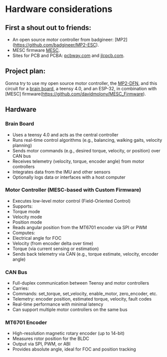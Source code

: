# Hardware considerations

## First a shout out to friends:
* An open source motor controller from badgineer: [MP2] (https://github.com/badgineer/MP2-ESC). 
* MESC firmware [MESC](https://github.com/davidmolony/MESC_Firmware). 
* Sites for PCB and PCBA: [pcbway.com](https://www.pcbway.com/) and [jlcpcb.com](https://jlcpcb.com/).

## Project plan:

Gonna try to use my open source motor controller, the [MP2-DFN](https://github.com/owhite/MP2-DFN), and this circuit for a [brain board](https://github.com/owhite/MESC_brain_board/blob/main/brainboardV1.0/MESC_brain_board.pdf), a teensy 4.0, and an ESP-32, in combination with [MESC] firmware(https://github.com/davidmolony/MESC_Firmware).

## Hardware
### Brain Board 
* Uses a teensy 4.0 and acts as the central controller
* Runs real-time control algorithms (e.g., balancing, walking gaits, velocity planning)
* Sends motor commands (e.g., desired torque, velocity, or position) over CAN bus
* Receives telemetry (velocity, torque, encoder angle) from motor controllers
* Integrates data from the IMU and other sensors
* Optionally logs data or interfaces with a host computer

### Motor Controller (MESC-based with Custom Firmware)
* Executes low-level motor control (Field-Oriented Control)
* Supports:
 * Torque mode
 * Velocity mode
 * Position mode
* Reads angular position from the MT6701 encoder via SPI or PWM
* Computes:
 * Electrical angle for FOC
 * Velocity (from encoder delta over time)
 * Torque (via current sensing or estimation)
* Sends back telemetry via CAN (e.g., torque estimate, velocity, encoder angle)

### CAN Bus
* Full-duplex communication between Teensy and motor controllers
* Carries:
 * Commands: set_torque, set_velocity, enable_motor, zero_encoder, etc.
 * Telemetry: encoder position, estimated torque, velocity, fault codes
* Real-time performance with minimal latency
* Can support multiple motor controllers on the same bus

### MT6701 Encoder
* High-resolution magnetic rotary encoder (up to 14-bit)
* Measures rotor position for the BLDC
* Output via SPI, PWM, or ABI 
* Provides absolute angle, ideal for FOC and position tracking
